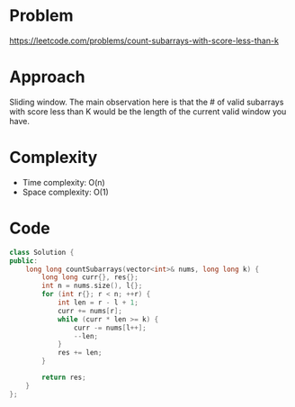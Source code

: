 # Problem
https://leetcode.com/problems/count-subarrays-with-score-less-than-k

# Approach
Sliding window. The main observation here is that the # of valid subarrays with score less than K would be the length of the current valid window you have.

# Complexity
- Time complexity: O(n)
- Space complexity: O(1)

# Code
```cpp []
class Solution {
public:
    long long countSubarrays(vector<int>& nums, long long k) {
        long long curr{}, res{};
        int n = nums.size(), l{};
        for (int r{}; r < n; ++r) {
            int len = r - l + 1;
            curr += nums[r];
            while (curr * len >= k) {
                curr -= nums[l++];
                --len;
            }
            res += len;
        }

        return res;
    }
};
```